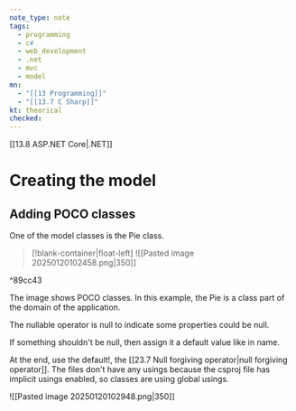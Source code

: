 ```yaml
---
note_type: note
tags:
  - programming
  - c#
  - web_development
  - .net
  - mvc
  - model
mn:
  - "[[13 Programming]]"
  - "[[13.7 C Sharp]]"
kt: theorical
checked:
---
```

[[13.8 ASP.NET Core|.NET]]

# Creating the model
## Adding POCO classes
One of the model classes is the Pie class. 
>[!blank-container|float-left]
>![[Pasted image 20250120102458.png|350]]

^89cc43

The image shows POCO classes. In this example, the Pie is a class part of the domain of the application. 

The nullable operator is null to indicate some properties could be null. 

If something shouldn't be null, then assign it a default value like in name.

At the end, use the default!, the [[23.7 Null forgiving operator|null forgiving operator]].
The files don't have any usings because the csproj file has implicit usings enabled, so classes are using global usings. 

![[Pasted image 20250120102948.png|350]]




